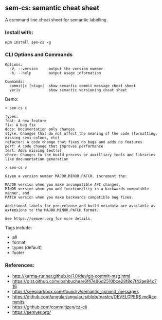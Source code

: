 ## sem-cs: semantic cheat sheet

A command line cheat sheet for semantic labelling.

### Install with:

`npm install sem-cs -g`

### CLI Options and Commands

```
Options:
  -V, --version     output the version number
  -h, --help        output usage information

Commands:
  commit|c [<tag>]  show semantic commit message cheat sheet
  ver|v             show semantic versioning cheat sheet
```

Demo:  

`> sem-cs c`
```
Types:
feat: A new feature
fix: A bug fix
docs: Documentation only changes
style: Changes that do not affect the meaning of the code (formatting, missing semi-colons, etc)
refactor: A code change that fixes no bugs and adds no features
perf: A code change that improves performance
test: Adds missing test(s)
chore: Changes to the build process or auxilliary tools and libraries like documentation generation
```

`> sem-cs v`
```
Given a version number MAJOR.MINOR.PATCH, increment the:

MAJOR version when you make incompatible API changes,
MINOR version when you add functionality in a backwards compatible manner, and
PATCH version when you make backwards compatible bug fixes.

Additional labels for pre-release and build metadata are available as extensions to the MAJOR.MINOR.PATCH format.

See https://semver.org for more details.
```

Tags include:

- all
- format
- types (default)
- footer

### References:

- http://karma-runner.github.io/1.0/dev/git-commit-msg.html
- https://gist.github.com/joshbuchea/6f47e86d2510bce28f8e7f42ae84c716
- https://seesparkbox.com/foundry/semantic_commit_messages
- https://github.com/angular/angular.js/blob/master/DEVELOPERS.md#commits
- https://github.com/commitizen/cz-cli
- https://semver.org/
